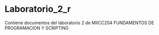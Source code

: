 # Laboratorio_2_r
Contiene documentos del laboratorio 2 de MIICC204 FUNDAMENTOS DE PROGRAMACION Y SCRIPTING
